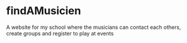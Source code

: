 # findAMusicien
A website for my school where the musicians can contact each others, create groups and register to play at events
